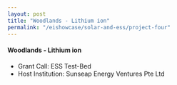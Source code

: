 ```yaml
---
layout: post
title: "Woodlands - Lithium ion"
permalink: "/eishowcase/solar-and-ess/project-four"
---
```

#### Woodlands - Lithium ion
* Grant Call: ESS Test-Bed
* Host Institution: Sunseap Energy Ventures Pte Ltd